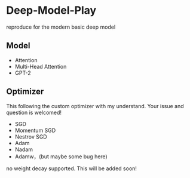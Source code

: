# Deep-Model-Play
reproduce for the modern basic deep model 

## Model

- Attention
- Multi-Head Attention
- GPT-2

## Optimizer

This following the custom optimizer with my understand. Your issue and question is welcomed!

- SGD
- Momentum SGD
- Nestrov SGD
- Adam
- Nadam
- Adamw，(but maybe some bug here)

no weight decay supported. This will be added soon!

